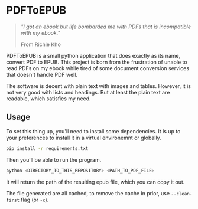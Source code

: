 # PDFToEPUB

> _"I got an ebook but life bombarded me with PDFs that is incompatible with my ebook."_
>
> From Richie Kho

PDFToEPUB is a small python application that does exactly as its name, convert PDF to EPUB.
This project is born from the frustration of unable to read PDFs on my ebook while tired of some document conversion services that doesn't handle PDF well.

The software is decent with plain text with images and tables.
However, it is not very good with lists and headings.
But at least the plain text are readable, which satisfies my need.

## Usage

To set this thing up, you'll need to install some dependencies.
It is up to your preferences to install it in a virtual environemnt or globally.

```sh
pip install -r requirements.txt
```

Then you'll be able to run the program.

```sh
python <DIRECTORY_TO_THIS_REPOSITORY> <PATH_TO_PDF_FILE>
```

It will return the path of the resulting epub file, which you can copy it out.

The file generated are all cached, to remove the cache in prior, use `--clean-first` flag (or `-c`).
